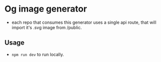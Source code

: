 # Og image generator

- each repo that consumes this generator uses a single api route, that will import it's .svg image from /public.

## Usage

- `npm run dev` to run locally.
